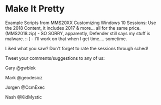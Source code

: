 # Make It Pretty
Example Scripts from MMS20XX Customizing Windows 10 Sessions: 
Use the 2018 Content, it includes 2017 & more... all for the same price.  (MMS2018.zip)  -  SO SORRY, apparently, Defender still says my stuff is malware. :-(    - I'll work on that when  I get time.... sometime.

Liked what you saw? Don't forget to rate the sessions through sched!


Tweet your comments/suggestions to any of us:



Gary    @gwblok

Mark    @geodesicz

Jorgen  @CcmExec

Nash    @KidMystic
